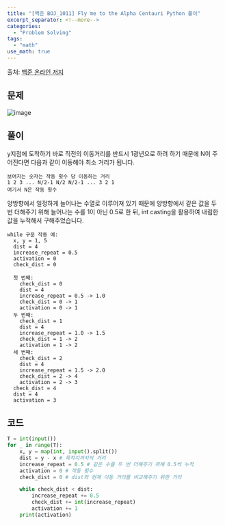 ```yaml
---
title: "[백준 BOJ_1011] Fly me to the Alpha Centauri Python 풀이"
excerpt_separator: <!--more-->
categories:
  - "Problem Solving"
tags:
  - "math"
use_math: true
---
```


출처: [백준 온라인 저지](https://www.acmicpc.net/problem/1011)

## 문제

![image](https://user-images.githubusercontent.com/59808674/163712497-de7a6207-97c5-497d-b94b-5e979f55dad8.png)

## 풀이

y지점에 도착하기 바로 직전의 이동거리를 반드시 1광년으로 하려 하기 때문에 N이 주어진다면 다음과 같이 이동해야 최소 거리가 됩니다.

```
보여지는 숫자는 작동 횟수 당 이동하는 거리
1 2 3 ... N/2-1 N/2 N/2-1 ... 3 2 1
여기서 N은 작동 횟수
```

양방향에서 일정하게 늘어나는 수열로 이루어져 있기 때문에 양방향에서 같은 값을 두 번 더해주기 위해
늘어나는 수를 1이 아닌 0.5로 한 뒤, int casting을 활용하여 내림한 값을 누적해서 구해주었습니다.

```
while 구문 작동 예:
  x, y = 1, 5
  dist = 4
  increase_repeat = 0.5
  activation = 0
  check_dist = 0

  첫 번째:
    check_dist = 0
    dist = 4
    increase_repeat = 0.5 -> 1.0
    check_dist = 0 -> 1
    activation = 0 -> 1
  두 번째:
    check_dist = 1
    dist = 4
    increase_repeat = 1.0 -> 1.5
    check_dist = 1 -> 2
    activation = 1 -> 2
  세 번째:
    check_dist = 2
    dist = 4
    increase_repeat = 1.5 -> 2.0
    check_dist = 2 -> 4
    activation = 2 -> 3
  check_dist = 4
  dist = 4
  activation = 3
```

## 코드

```python
T = int(input())
for _ in range(T):
    x, y = map(int, input().split())
    dist = y - x # 목적지까지의 거리
    increase_repeat = 0.5 # 같은 수를 두 번 더해주기 위해 0.5씩 누적
    activation = 0 # 작동 횟수
    check_dist = 0 # dist와 현재 이동 거리를 비교해주기 위한 거리

    while check_dist < dist:
        increase_repeat += 0.5
        check_dist += int(increase_repeat)
        activation += 1
    print(activation)
```
